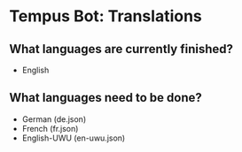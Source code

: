 # Tempus Bot: Translations
## What languages are currently finished?
- English

## What languages need to be done?
- German (de.json)
- French (fr.json)
- English-UWU (en-uwu.json)
